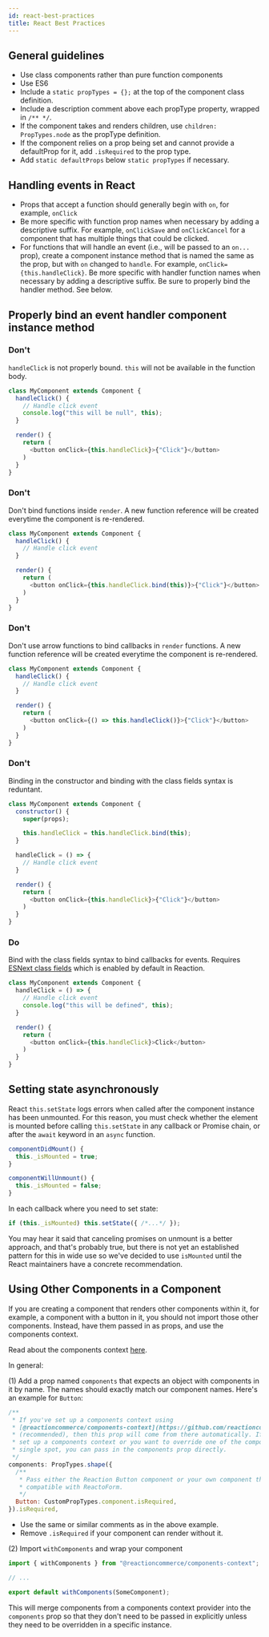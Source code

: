 ```yaml
---
id: react-best-practices
title: React Best Practices
---
```


## General guidelines

- Use class components rather than pure function components
- Use ES6
- Include a `static propTypes = {};` at the top of the component class definition.
- Include a description comment above each propType property, wrapped in `/** */`.
- If the component takes and renders children, use `children: PropTypes.node` as the propType definition.
- If the component relies on a prop being set and cannot provide a defaultProp for it, add `.isRequired` to the prop type.
- Add `static defaultProps` below `static propTypes` if necessary.

## Handling events in React

- Props that accept a function should generally begin with `on`, for example, `onClick`
- Be more specific with function prop names when necessary by adding a descriptive suffix. For example, `onClickSave` and `onClickCancel` for a component that has multiple things that could be clicked.
- For functions that will handle an event (i.e., will be passed to an `on...` prop), create a component instance method that is named the same as the prop, but with `on` changed to `handle`. For example, `onClick={this.handleClick}`. Be more specific with handler function names when necessary by adding a descriptive suffix. Be sure to properly bind the handler method. See below.

## Properly bind an event handler component instance method

### Don't

`handleClick` is not properly bound. `this` will not be available in the function body.

```js
class MyComponent extends Component {
  handleClick() {
    // Handle click event
    console.log("this will be null", this);
  }

  render() {
    return (
      <button onClick={this.handleClick}>{"Click"}</button>
    )
  }
}
```

### Don't

Don't bind functions inside `render`. A new function reference will be created everytime the component is re-rendered.

```js
class MyComponent extends Component {
  handleClick() {
    // Handle click event
  }

  render() {
    return (
      <button onClick={this.handleClick.bind(this)}>{"Click"}</button>
    )
  }
}
```

### Don't

Don't use arrow functions to bind callbacks in `render` functions. A new function reference will be created everytime the component is re-rendered.

```js
class MyComponent extends Component {
  handleClick() {
    // Handle click event
  }

  render() {
    return (
      <button onClick={() => this.handleClick()}>{"Click"}</button>
    )
  }
}
```

### Don't

Binding in the constructor and binding with the class fields syntax is reduntant.

```js
class MyComponent extends Component {
  constructor() {
    super(props);

    this.handleClick = this.handleClick.bind(this);
  }

  handleClick = () => {
    // Handle click event
  }

  render() {
    return (
      <button onClick={this.handleClick}>{"Click"}</button>
    )
  }
}
```

### Do

Bind with the class fields syntax to bind callbacks for events. Requires [ESNext class fields](https://github.com/tc39/proposal-class-fields) which is enabled by default in Reaction.

```js
class MyComponent extends Component {
  handleClick = () => {
    // Handle click event
    console.log("this will be defined", this);
  }

  render() {
    return (
      <button onClick={this.handleClick}>Click</button>
    )
  }
}
```

## Setting state asynchronously

React `this.setState` logs errors when called after the component instance has been unmounted. For this reason, you must check whether the element is mounted before calling `this.setState` in any callback or Promise chain, or after the `await` keyword in an `async` function.

```js
componentDidMount() {
  this._isMounted = true;
}

componentWillUnmount() {
  this._isMounted = false;
}
```

In each callback where you need to set state:

```js
if (this._isMounted) this.setState({ /*...*/ });
```

You may hear it said that canceling promises on unmount is a better approach, and that's probably true, but there is not yet an established pattern for this in wide use so we've decided to use `isMounted` until the React maintainers have a concrete recommendation.

## Using Other Components in a Component

If you are creating a component that renders other components within it, for example, a component with a button in it, you should not import those other components. Instead, have them passed in as props, and use the components context.

Read about the components context [here](https://github.com/reactioncommerce/components-context).

In general:

(1) Add a prop named `components` that expects an object with components in it by name. The names should exactly match our component names. Here's an example for `Button`:

```js
/**
 * If you've set up a components context using
 * [@reactioncommerce/components-context](https://github.com/reactioncommerce/components-context)
 * (recommended), then this prop will come from there automatically. If you have not
 * set up a components context or you want to override one of the components in a
 * single spot, you can pass in the components prop directly.
 */
components: PropTypes.shape({
  /**
   * Pass either the Reaction Button component or your own component that is
   * compatible with ReactoForm.
   */
  Button: CustomPropTypes.component.isRequired,
}).isRequired,
```

- Use the same or similar comments as in the above example.
- Remove `.isRequired` if your component can render without it.

(2) Import `withComponents` and wrap your component

```js
import { withComponents } from "@reactioncommerce/components-context";

// ...

export default withComponents(SomeComponent);
```

This will merge components from a components context provider into the `components` prop so that they don't need to be passed in explicitly unless they need to be overridden in a specific instance.

